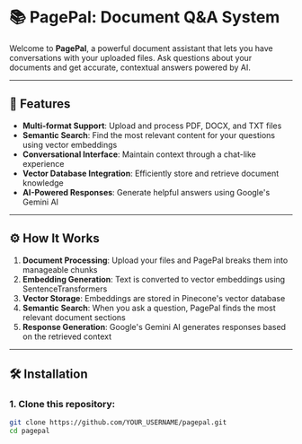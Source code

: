 # 📚 PagePal: Document Q&A System

Welcome to **PagePal**, a powerful document assistant that lets you have conversations with your uploaded files. Ask questions about your documents and get accurate, contextual answers powered by AI.

---

## 🚀 Features

- **Multi-format Support**: Upload and process PDF, DOCX, and TXT files  
- **Semantic Search**: Find the most relevant content for your questions using vector embeddings  
- **Conversational Interface**: Maintain context through a chat-like experience  
- **Vector Database Integration**: Efficiently store and retrieve document knowledge  
- **AI-Powered Responses**: Generate helpful answers using Google's Gemini AI

---

## ⚙️ How It Works

1. **Document Processing**: Upload your files and PagePal breaks them into manageable chunks  
2. **Embedding Generation**: Text is converted to vector embeddings using SentenceTransformers  
3. **Vector Storage**: Embeddings are stored in Pinecone's vector database  
4. **Semantic Search**: When you ask a question, PagePal finds the most relevant document sections  
5. **Response Generation**: Google's Gemini AI generates responses based on the retrieved context

---

## 🛠 Installation

### 1. Clone this repository:
```bash
git clone https://github.com/YOUR_USERNAME/pagepal.git
cd pagepal
